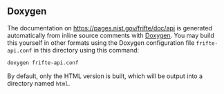 Doxygen
-------
The documentation on https://pages.nist.gov/frifte/doc/api is generated
automatically from inline source comments with [Doxygen](http://doxygen.nl).
You may build this yourself in other formats using the Doxygen configuration
file `frifte-api.conf` in this directory using this command:

```bash
doxygen frifte-api.conf
```

By default, only the HTML version is built, which will be output into a
directory named `html`.
